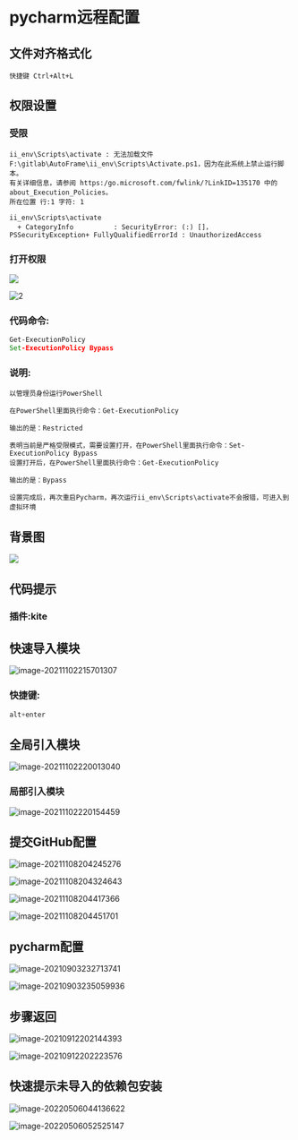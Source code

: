 # pycharm远程配置

## 文件对齐格式化

```text
快捷键 Ctrl+Alt+L
```



## 权限设置

### 受限

```text
ii_env\Scripts\activate : 无法加载文件 F:\gitlab\AutoFrame\ii_env\Scripts\Activate.ps1，因为在此系统上禁止运行脚本。
有关详细信息，请参阅 https:/go.microsoft.com/fwlink/?LinkID=135170 中的 about_Execution_Policies。
所在位置 行:1 字符: 1

ii_env\Scripts\activate
  + CategoryInfo          : SecurityError: (:) []，PSSecurityException+ FullyQualifiedErrorId : UnauthorizedAccess
```

### 打开权限

![](D:\GitHub\noteBook\images\pycharm\1.png)

![2](D:\GitHub\noteBook\images\pycharm\2.png)

### 代码命令:

```cmd
Get-ExecutionPolicy
Set-ExecutionPolicy Bypass
```

### 说明:

```text
以管理员身份运行PowerShell

在PowerShell里面执行命令：Get-ExecutionPolicy

输出的是：Restricted

表明当前是严格受限模式，需要设置打开，在PowerShell里面执行命令：Set-ExecutionPolicy Bypass
设置打开后，在PowerShell里面执行命令：Get-ExecutionPolicy

输出的是：Bypass

设置完成后，再次重启Pycharm，再次运行ii_env\Scripts\activate不会报错，可进入到虚拟环境
```

## 背景图

![](images/image-20220909084319449.png)

## 代码提示

### 插件:kite

## 快速导入模块

![image-20211102215701307](images/image-20211102215701307.png)

### 快捷键:

```python
alt+enter
```



## 全局引入模块

![image-20211102220013040](images/image-20211102220013040.png)

### 局部引入模块

![image-20211102220154459](images/image-20211102220154459.png)

## 提交GitHub配置

![image-20211108204245276](images/image-20211108204245276.png)

![image-20211108204324643](images/image-20211108204324643.png)

![image-20211108204417366](images/image-20211108204417366.png)

![image-20211108204451701](images/image-20211108204451701.png)

## pycharm配置

![image-20210903232713741](images/image-20210903232713741.png)

![image-20210903235059936](images/image-20210903235059936.png)

## 步骤返回

![image-20210912202144393](images/image-20210912202144393.png)



![image-20210912202223576](images/image-20210912202223576.png)

## 快速提示未导入的依赖包安装

![image-20220506044136622](images/image-20220506044136622.png)

![image-20220506052525147](images/image-20220506052525147.png)